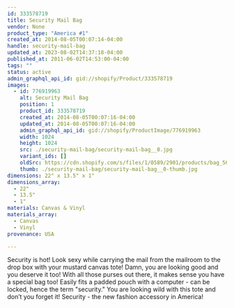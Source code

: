 ```yaml
---
id: 333578719
title: Security Mail Bag
vendor: None
product_type: "America #1"
created_at: 2014-08-05T00:07:14-04:00
handle: security-mail-bag
updated_at: 2023-08-02T14:37:18-04:00
published_at: 2011-06-02T14:53:00-04:00
tags: ""
status: active
admin_graphql_api_id: gid://shopify/Product/333578719
images:
  - id: 776919963
    alt: Security Mail Bag
    position: 1
    product_id: 333578719
    created_at: 2014-08-05T00:07:16-04:00
    updated_at: 2014-08-05T00:07:16-04:00
    admin_graphql_api_id: gid://shopify/ProductImage/776919963
    width: 1024
    height: 1024
    src: ./security-mail-bag/security-mail-bag__0.jpg
    variant_ids: []
    oldSrc: https://cdn.shopify.com/s/files/1/0589/2901/products/bag_5697.jpeg?v=1407211636
    thumb: ./security-mail-bag/security-mail-bag__0-thumb.jpg
dimensions: 22" x 13.5" x 1"
dimensions_array:
  - 22"
  - 13.5"
  - 1"
materials: Canvas & Vinyl
materials_array:
  - Canvas
  - Vinyl
provenance: USA

---
```


Security is hot! Look sexy while carrying the mail from the mailroom to the drop box with your mustard canvas tote! Damn, you are looking good and you deserve it too! With all those purses out there, it makes sense you have a special bag too! Easily fits a padded pouch with a computer \- can be locked, hence the term "security." You are looking wild with this tote and don’t you forget it! Security \- the new fashion accessory in America!